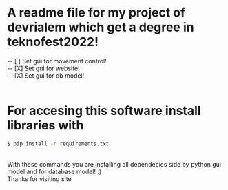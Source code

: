# A readme file for my project of devrialem which get a degree in teknofest2022!
--  [ ] Set gui for movement control!<br>
--  [X] Set gui for website!<br>
--  [X] Set gui for db model!<br>
<br>
# For accesing this software install libraries with

```bash
$ pip install -r requirements.txt
```
<br>
With these commands you are installing all dependecies side by python gui model and for database model! :)<br>
Thanks for visiting site
